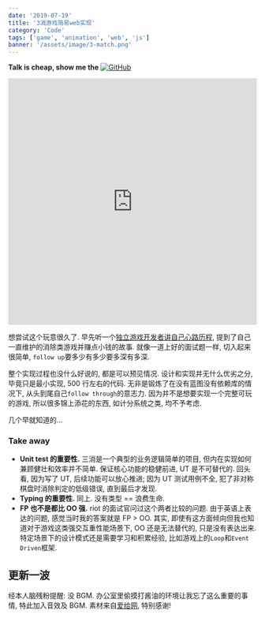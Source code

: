 ```yaml
---
date: '2019-07-19'
title: '3消游戏简易web实现'
category: 'Code'
tags: ['game', 'animation', 'web', 'js']
banner: '/assets/image/3-match.png'
---
```


**Talk is cheap, show me the** [![GitHub](https://img.shields.io/github/forks/noru/3-match.svg?label=Souce%20Code&style=social#nopreview)](https://github.com/noru/3-match)

<iframe src="https://blog.xiuz.hu/3-match/dist/index.html" frameBorder="0" width="100%" height="500" style="max-width:600px;margin-left:50%;transform:translateX(-50%);overflow:hidden;"></iframe>

想尝试这个玩意很久了. 早先听一个[独立游戏开发者讲自己心路历程](https://www.youtube.com/watch?v=JmwbYl6f11c), 提到了自己一直维护的消除类游戏并赚点小钱的故事. 就像一道上好的面试题一样, 切入起来很简单, `follow up`要多少有多少要多深有多深.

整个实现过程也没什么好说的, 都是可以预见情况. 设计和实现并无什么优劣之分, 毕竟只是最小实现, 500 行左右的代码. 无非是锻炼了在没有蓝图没有依赖库的情况下, 从头到尾自己`follow through`的意志力. 因为并不是想要实现一个完整可玩的游戏, 所以很多锦上添花的东西, 如计分系统之类, 均不予考虑.

几个早就知道的...

### Take away

- **Unit test 的重要性.** 三消是一个典型的业务逻辑简单的项目, 但内在实现如何兼顾健壮和效率并不简单. 保证核心功能的稳健前进, UT 是不可替代的. 回头看, 因为写了 UT, 后续功能可以放心推进; 因为 UT 测试用例不全, 犯了非对称棋盘时消除判定的低级错误, 直到最后才发现.
- **Typing 的重要性.** 同上. 没有类型 == 浪费生命.
- **FP 也不是都比 OO 强.** riot 的面试官问过这个两者比较的问题. 由于英语上表达的问题, 感觉当时我的答案就是 FP > OO. 其实, 即使有这方面倾向但我也知道对于游戏这类强交互重性能场景下, OO 还是无法替代的, 只是没有表达出来. 特定场景下的设计模式还是需要学习和积累经验, 比如游戏上的`Loop`和`Event Driven`框架.

## 更新一波

经本人脑残粉提醒: 没 BGM. 办公室里偷摸打酱油的环境让我忘了这么重要的事情, 特此加入音效及 BGM. 素材来自[爱给网](http://www.aigei.com/), 特别感谢!
